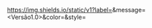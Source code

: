 https://img.shields.io/static/v1?label=<LABEL>&message=<Versão1.0>&color=<COLOR>&style=<STYLE>&logo=<LOGO>

<h1 align="center">Cotação Bovespa</h1>

Esse projeto tem a finalidade de consultar ativos da Bovespa e gerar gráfico de candlestick, utilizando a linguagem  de programação python.

## Programas
<p align="left">Nesse projeto temos dois programas candle.py e carteira_intraday.py</p>



